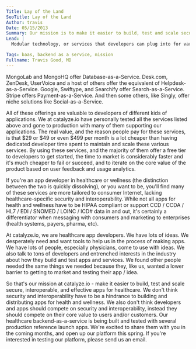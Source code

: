 ```yaml
---
Title: Lay of the Land
SeoTitle: Lay of the Land
Author: travis
Date: 05/15/2013
Summary: Our mission is to make it easier to build, test and scale secure, interoperable, and effective apps for healthcare.
Lead: |
  Modular technology, or services that developers can plug into for various features or function, is here. There seems to be almost a limitless number of possible **BLANK-as-a-Service** offerings these days. Amazon and Rackspace offer Infrastructure-as-a-Service (IaaS). Heroku offers a Platform-as-a-Service (PaaS). Kinvey, Parse, and Stackmob offer Backend-as-a-Service (BaaS). Context.io offers Email-as-a-Service. 

Tags: baas, backend as a service, mission
Fullname: Travis Good, MD
---
```

MongoLab and MongoHQ offer Database-as-a-Service. Desk.com, ZenDesk, UserVoice and a host of others offer the equivalent of Helpdesk-as-a-Service. Google, Swiftype, and Searchify offer Search-as-a-Service. Stripe offers Payment-as-a-Service. And then some others, like Singly, offer niche solutions like Social-as-a-Service.

All of these offerings are valuable to developers of different kids of applications. We at catalyze.io have personally tested all the services listed above and gone to production with many of them supporting our applications. The real value, and the reason people pay for these services, is that $29 or $49 or even $499 per month is a lot cheaper than having dedicated developer time spent to maintain and scale these various services. By using these services, and the majority of them offer a free tier to developers to get started, the time to market is considerably faster and it's much cheaper to fail or succeed, and to iterate on the core value of the product based on user feedback and usage analytics.

If you're an app developer in healthcare or wellness (the distinction between the two is quickly dissolving), or you want to be, you'll find many of these services are more tailored to consumer Internet, lacking healthcare-specific security and interoperability. While not all apps for health and wellness have to be HIPAA compliant or support CCD / CCDA / HL7 / EDI / SNOMED / LOINC / ICD# data in and out, it's certainly a differentiator when messaging with consumers and marketing to enterprises (health systems, payers, pharma, etc).

At catalyze.io, we are healthcare app developers. We have lots of ideas. We desperately need and want tools to help us in the process of making apps. We have lots of people, especially physicians, come to use with ideas. We also talk to tons of developers and entrenched interests in the industry about how they build and test apps and services. We found other people needed the same things we needed because they, like us, wanted a lower barrier to getting to market and testing their app / idea.

So that's our mission at catalyze.io - make it easier to build, test and scale secure, interoperable, and effective apps for healthcare. We don't think security and interoperability have to be a hindrance to building and distributing apps for health and wellness. We also don't think developers and apps should compete on security and interoperability, instead they should compete on their core value to users and/or customers. Our healthcare backend-as-a-service is being built and tested with several production reference launch apps. We're excited to share them with you in the coming months, and open up our platform this spring. If you're interested in testing our platform, please send us an email.

